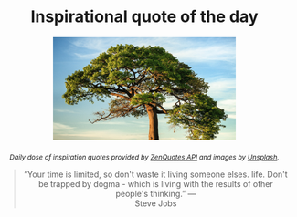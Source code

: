 
<div align="center">

# Inspirational quote of the day

<img src="./data/photo.jpeg" alt="Beautiful nature photo" width="320" height="180">

<sub><i>Daily dose of inspiration quotes provided by [ZenQuotes API](https://zenquotes.io/) and images by [Unsplash](https://unsplash.com/).</i></sub>


<blockquote>&ldquo;Your time is limited, so don't waste it living someone elses. life. Don't be trapped by dogma - which is living with the results of other people's thinking.&rdquo; &mdash; <footer>Steve Jobs</footer></blockquote>

</div>
